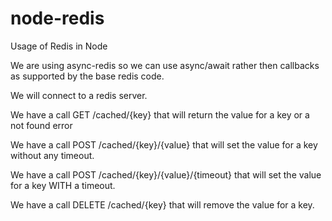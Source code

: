 # node-redis

Usage of Redis in Node

We are using async-redis so we can use async/await rather then callbacks as supported by the base redis code.

We will connect to a redis server.

We have a call GET /cached/{key} that will return the value for a key or a not found error

We have a call POST /cached/{key}/{value} that will set the value for a key without any timeout.

We have a call POST /cached/{key}/{value}/{timeout} that will set the value for a key WITH a timeout.

We have a call DELETE /cached/{key} that will remove the value for a key.
